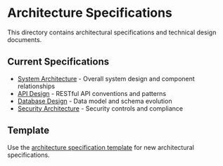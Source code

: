 # Architecture Specifications

This directory contains architectural specifications and technical design documents.

## Current Specifications
- [System Architecture](./system-architecture.md) - Overall system design and component relationships
- [API Design](./api-design.md) - RESTful API conventions and patterns
- [Database Design](./database-design.md) - Data model and schema evolution
- [Security Architecture](./security-architecture.md) - Security controls and compliance

## Template
Use the [architecture specification template](../templates/architecture-spec-template.md) for new architectural specifications.
